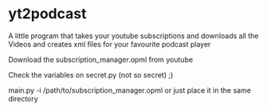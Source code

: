 # yt2podcast

A little program that takes your youtube subscriptions and downloads all the Videos and creates xml files for your favourite podcast player

Download the subscription_manager.opml from youtube

Check the variables on secret.py (not so secret) ;)

main.py -i /path/to/subscription_manager.opml or just place it in the same directory